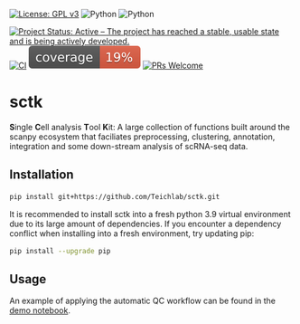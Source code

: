 [![License: GPL v3](https://img.shields.io/badge/License-GPLv3-blue.svg)](https://www.gnu.org/licenses/gpl-3.0)
![Python](https://img.shields.io/badge/python-3.9-blue.svg)
![Python](https://img.shields.io/badge/python-3.10-blue.svg)
<!-- [![PyPI version](https://badge.fury.io/py/sctk.svg)](https://badge.fury.io/py/sctk) -->
[![Project Status: Active – The project has reached a stable, usable state and is being actively developed.](https://www.repostatus.org/badges/latest/active.svg)](https://www.repostatus.org/#active) 
[![CI](https://github.com/slobentanzer/sctk/actions/workflows/ci-cd.yaml/badge.svg)](https://github.com/slobentanzer/sctk/actions/workflows/ci-cd.yaml)
![Coverage](coverage.svg)
[![PRs Welcome](https://img.shields.io/badge/PRs-welcome-brightgreen.svg?style=flat-square)](http://makeapullrequest.com)

# sctk

**S**ingle **C**ell analysis **T**ool **K**it: A large collection of functions built around the scanpy ecosystem that faciliates preprocessing, clustering, annotation, integration and some down-stream analysis of scRNA-seq data.

## Installation

```bash
pip install git+https://github.com/Teichlab/sctk.git
```

It is recommended to install sctk into a fresh python 3.9 virtual environment due to its large amount of dependencies. If you encounter a dependency conflict when installing into a fresh environment, try updating pip:

```bash
pip install --upgrade pip
```

## Usage

An example of applying the automatic QC workflow can be found in the [demo notebook](notebooks/automatic_qc.ipynb).

